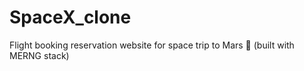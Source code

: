 # SpaceX_clone
Flight booking reservation website for space trip to Mars 🌌 (built with MERNG stack)

